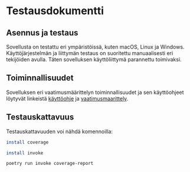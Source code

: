 # Testausdokumentti

## Asennus ja testaus

Sovellusta on testattu eri ympäristöissä, kuten macOS, Linux ja Windows. Käyttöjärjestelmän ja liittymän testaus on suoritettu manuaalisesti eri tekijöiden avulla. Täten sovelluksen käyttöliittymä parannettu toimivaksi.

## Toiminnallisuudet

Sovelluksen eri vaatimusmäärittelyn toiminnallisuudet ja sen käyttöohjeet löytyvät linkeistä [käyttöohje](https://github.com/tuovinenemma/ot-harjoitustyo1/blob/main/dokumentaatio/kayttoohje.md) ja [vaatimusmaarittely](https://github.com/tuovinenemma/ot-harjoitustyo1/blob/main/dokumentaatio/vaatimusmaarittely.md).

## Testauskattavuus

Testauskattavuuden voi nähdä komennoilla:

```bash
install coverage
```
```bash
install invoke
```

```bash
poetry run invoke coverage-report
```
